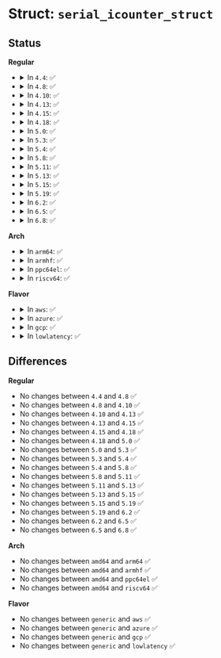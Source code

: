 # Struct: <code>serial_icounter_struct</code>

## Status
<b>Regular</b>
<ul>
<li>
<details>
<summary>In <code>4.4</code>: ✅</summary>

```c
struct serial_icounter_struct {
    int cts;
    int dsr;
    int rng;
    int dcd;
    int rx;
    int tx;
    int frame;
    int overrun;
    int parity;
    int brk;
    int buf_overrun;
    int reserved[9];
};
```
</details>
</li>
<li>
<details>
<summary>In <code>4.8</code>: ✅</summary>

```c
struct serial_icounter_struct {
    int cts;
    int dsr;
    int rng;
    int dcd;
    int rx;
    int tx;
    int frame;
    int overrun;
    int parity;
    int brk;
    int buf_overrun;
    int reserved[9];
};
```
</details>
</li>
<li>
<details>
<summary>In <code>4.10</code>: ✅</summary>

```c
struct serial_icounter_struct {
    int cts;
    int dsr;
    int rng;
    int dcd;
    int rx;
    int tx;
    int frame;
    int overrun;
    int parity;
    int brk;
    int buf_overrun;
    int reserved[9];
};
```
</details>
</li>
<li>
<details>
<summary>In <code>4.13</code>: ✅</summary>

```c
struct serial_icounter_struct {
    int cts;
    int dsr;
    int rng;
    int dcd;
    int rx;
    int tx;
    int frame;
    int overrun;
    int parity;
    int brk;
    int buf_overrun;
    int reserved[9];
};
```
</details>
</li>
<li>
<details>
<summary>In <code>4.15</code>: ✅</summary>

```c
struct serial_icounter_struct {
    int cts;
    int dsr;
    int rng;
    int dcd;
    int rx;
    int tx;
    int frame;
    int overrun;
    int parity;
    int brk;
    int buf_overrun;
    int reserved[9];
};
```
</details>
</li>
<li>
<details>
<summary>In <code>4.18</code>: ✅</summary>

```c
struct serial_icounter_struct {
    int cts;
    int dsr;
    int rng;
    int dcd;
    int rx;
    int tx;
    int frame;
    int overrun;
    int parity;
    int brk;
    int buf_overrun;
    int reserved[9];
};
```
</details>
</li>
<li>
<details>
<summary>In <code>5.0</code>: ✅</summary>

```c
struct serial_icounter_struct {
    int cts;
    int dsr;
    int rng;
    int dcd;
    int rx;
    int tx;
    int frame;
    int overrun;
    int parity;
    int brk;
    int buf_overrun;
    int reserved[9];
};
```
</details>
</li>
<li>
<details>
<summary>In <code>5.3</code>: ✅</summary>

```c
struct serial_icounter_struct {
    int cts;
    int dsr;
    int rng;
    int dcd;
    int rx;
    int tx;
    int frame;
    int overrun;
    int parity;
    int brk;
    int buf_overrun;
    int reserved[9];
};
```
</details>
</li>
<li>
<details>
<summary>In <code>5.4</code>: ✅</summary>

```c
struct serial_icounter_struct {
    int cts;
    int dsr;
    int rng;
    int dcd;
    int rx;
    int tx;
    int frame;
    int overrun;
    int parity;
    int brk;
    int buf_overrun;
    int reserved[9];
};
```
</details>
</li>
<li>
<details>
<summary>In <code>5.8</code>: ✅</summary>

```c
struct serial_icounter_struct {
    int cts;
    int dsr;
    int rng;
    int dcd;
    int rx;
    int tx;
    int frame;
    int overrun;
    int parity;
    int brk;
    int buf_overrun;
    int reserved[9];
};
```
</details>
</li>
<li>
<details>
<summary>In <code>5.11</code>: ✅</summary>

```c
struct serial_icounter_struct {
    int cts;
    int dsr;
    int rng;
    int dcd;
    int rx;
    int tx;
    int frame;
    int overrun;
    int parity;
    int brk;
    int buf_overrun;
    int reserved[9];
};
```
</details>
</li>
<li>
<details>
<summary>In <code>5.13</code>: ✅</summary>

```c
struct serial_icounter_struct {
    int cts;
    int dsr;
    int rng;
    int dcd;
    int rx;
    int tx;
    int frame;
    int overrun;
    int parity;
    int brk;
    int buf_overrun;
    int reserved[9];
};
```
</details>
</li>
<li>
<details>
<summary>In <code>5.15</code>: ✅</summary>

```c
struct serial_icounter_struct {
    int cts;
    int dsr;
    int rng;
    int dcd;
    int rx;
    int tx;
    int frame;
    int overrun;
    int parity;
    int brk;
    int buf_overrun;
    int reserved[9];
};
```
</details>
</li>
<li>
<details>
<summary>In <code>5.19</code>: ✅</summary>

```c
struct serial_icounter_struct {
    int cts;
    int dsr;
    int rng;
    int dcd;
    int rx;
    int tx;
    int frame;
    int overrun;
    int parity;
    int brk;
    int buf_overrun;
    int reserved[9];
};
```
</details>
</li>
<li>
<details>
<summary>In <code>6.2</code>: ✅</summary>

```c
struct serial_icounter_struct {
    int cts;
    int dsr;
    int rng;
    int dcd;
    int rx;
    int tx;
    int frame;
    int overrun;
    int parity;
    int brk;
    int buf_overrun;
    int reserved[9];
};
```
</details>
</li>
<li>
<details>
<summary>In <code>6.5</code>: ✅</summary>

```c
struct serial_icounter_struct {
    int cts;
    int dsr;
    int rng;
    int dcd;
    int rx;
    int tx;
    int frame;
    int overrun;
    int parity;
    int brk;
    int buf_overrun;
    int reserved[9];
};
```
</details>
</li>
<li>
<details>
<summary>In <code>6.8</code>: ✅</summary>

```c
struct serial_icounter_struct {
    int cts;
    int dsr;
    int rng;
    int dcd;
    int rx;
    int tx;
    int frame;
    int overrun;
    int parity;
    int brk;
    int buf_overrun;
    int reserved[9];
};
```
</details>
</li>
</ul>
<b>Arch</b>
<ul>
<li>
<details>
<summary>In <code>arm64</code>: ✅</summary>

```c
struct serial_icounter_struct {
    int cts;
    int dsr;
    int rng;
    int dcd;
    int rx;
    int tx;
    int frame;
    int overrun;
    int parity;
    int brk;
    int buf_overrun;
    int reserved[9];
};
```
</details>
</li>
<li>
<details>
<summary>In <code>armhf</code>: ✅</summary>

```c
struct serial_icounter_struct {
    int cts;
    int dsr;
    int rng;
    int dcd;
    int rx;
    int tx;
    int frame;
    int overrun;
    int parity;
    int brk;
    int buf_overrun;
    int reserved[9];
};
```
</details>
</li>
<li>
<details>
<summary>In <code>ppc64el</code>: ✅</summary>

```c
struct serial_icounter_struct {
    int cts;
    int dsr;
    int rng;
    int dcd;
    int rx;
    int tx;
    int frame;
    int overrun;
    int parity;
    int brk;
    int buf_overrun;
    int reserved[9];
};
```
</details>
</li>
<li>
<details>
<summary>In <code>riscv64</code>: ✅</summary>

```c
struct serial_icounter_struct {
    int cts;
    int dsr;
    int rng;
    int dcd;
    int rx;
    int tx;
    int frame;
    int overrun;
    int parity;
    int brk;
    int buf_overrun;
    int reserved[9];
};
```
</details>
</li>
</ul>
<b>Flavor</b>
<ul>
<li>
<details>
<summary>In <code>aws</code>: ✅</summary>

```c
struct serial_icounter_struct {
    int cts;
    int dsr;
    int rng;
    int dcd;
    int rx;
    int tx;
    int frame;
    int overrun;
    int parity;
    int brk;
    int buf_overrun;
    int reserved[9];
};
```
</details>
</li>
<li>
<details>
<summary>In <code>azure</code>: ✅</summary>

```c
struct serial_icounter_struct {
    int cts;
    int dsr;
    int rng;
    int dcd;
    int rx;
    int tx;
    int frame;
    int overrun;
    int parity;
    int brk;
    int buf_overrun;
    int reserved[9];
};
```
</details>
</li>
<li>
<details>
<summary>In <code>gcp</code>: ✅</summary>

```c
struct serial_icounter_struct {
    int cts;
    int dsr;
    int rng;
    int dcd;
    int rx;
    int tx;
    int frame;
    int overrun;
    int parity;
    int brk;
    int buf_overrun;
    int reserved[9];
};
```
</details>
</li>
<li>
<details>
<summary>In <code>lowlatency</code>: ✅</summary>

```c
struct serial_icounter_struct {
    int cts;
    int dsr;
    int rng;
    int dcd;
    int rx;
    int tx;
    int frame;
    int overrun;
    int parity;
    int brk;
    int buf_overrun;
    int reserved[9];
};
```
</details>
</li>
</ul>

## Differences
<b>Regular</b>
<ul>
<li>
No changes between <code>4.4</code> and <code>4.8</code> ✅
</li>
<li>
No changes between <code>4.8</code> and <code>4.10</code> ✅
</li>
<li>
No changes between <code>4.10</code> and <code>4.13</code> ✅
</li>
<li>
No changes between <code>4.13</code> and <code>4.15</code> ✅
</li>
<li>
No changes between <code>4.15</code> and <code>4.18</code> ✅
</li>
<li>
No changes between <code>4.18</code> and <code>5.0</code> ✅
</li>
<li>
No changes between <code>5.0</code> and <code>5.3</code> ✅
</li>
<li>
No changes between <code>5.3</code> and <code>5.4</code> ✅
</li>
<li>
No changes between <code>5.4</code> and <code>5.8</code> ✅
</li>
<li>
No changes between <code>5.8</code> and <code>5.11</code> ✅
</li>
<li>
No changes between <code>5.11</code> and <code>5.13</code> ✅
</li>
<li>
No changes between <code>5.13</code> and <code>5.15</code> ✅
</li>
<li>
No changes between <code>5.15</code> and <code>5.19</code> ✅
</li>
<li>
No changes between <code>5.19</code> and <code>6.2</code> ✅
</li>
<li>
No changes between <code>6.2</code> and <code>6.5</code> ✅
</li>
<li>
No changes between <code>6.5</code> and <code>6.8</code> ✅
</li>
</ul>
<b>Arch</b>
<ul>
<li>
No changes between <code>amd64</code> and <code>arm64</code> ✅
</li>
<li>
No changes between <code>amd64</code> and <code>armhf</code> ✅
</li>
<li>
No changes between <code>amd64</code> and <code>ppc64el</code> ✅
</li>
<li>
No changes between <code>amd64</code> and <code>riscv64</code> ✅
</li>
</ul>
<b>Flavor</b>
<ul>
<li>
No changes between <code>generic</code> and <code>aws</code> ✅
</li>
<li>
No changes between <code>generic</code> and <code>azure</code> ✅
</li>
<li>
No changes between <code>generic</code> and <code>gcp</code> ✅
</li>
<li>
No changes between <code>generic</code> and <code>lowlatency</code> ✅
</li>
</ul>
